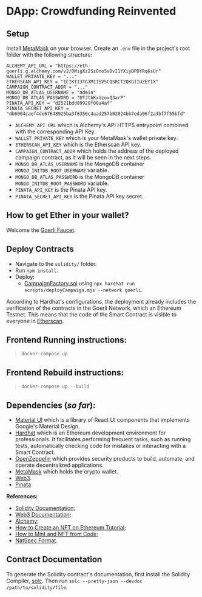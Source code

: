 # DApp: Crowdfunding Reinvented

## Setup

Install [MetaMask](https://metamask.io/) on your browser. Create an `.env` file in the project's root folder with the following structure:

```
ALCHEMY_API_URL = "https://eth-goerli.g.alchemy.com/v2/OMigXz2SzOnoSvOvI1YXiyDPDYRq6sUr"
WALLET_PRIVATE_KEY = "..."
ETHERSCAN_API_KEY = "1CIKT13TG7M115V5CQSRCT2QKGIIUZEYIX"
CAMPAIGN_CONTRACT_ADDR = "..."
MONGO_DB_ATLAS_USERNAME = "admin"
MONGO_DB_ATLAS_PASSWORD = "UTJtbKxUzoxQ3arP"
PINATA_API_KEY = "d2521bdd89920f00a4af"
PINATA_SECRET_API_KEY = "db6004caef4de67648925ba3f6356c4aad257b02024bb7eda06f2a3bf7f55bfd"
```

- `ALCHEMY_API_URL` which is Alchemy's API HTTPS entrypoint combined with the corresponding API Key.
- `WALLET_PRIVATE_KEY` which is your MetaMask's wallet private key.
- `ETHERSCAN_API_KEY` which is the Etherscan API key.
- `CAMPAIGN_CONTRACT_ADDR` which holds the address of the deployed campaign contract, as it will be seen in the next steps.
- `MONGO_DB_ATLAS_USERNAME` is the MongoDB container `MONGO_INITDB_ROOT_USERNAME` variable.
- `MONGO_DB_ATLAS_PASSWORD` is the MongoDB container `MONGO_INITDB_ROOT_PASSWORD` variable.
- `PINATA_API_KEY` is the Pinata API key.
- `PINATA_SECRET_API_KEY` is the Pinata API key secret.
## How to get Ether in your wallet?

Welcome the [Goerli Faucet](https://goerlifaucet.com/).
## Deploy Contracts

- Navigate to the `solidity/` folder. 
- Run `npm install`.
- Deploy:
    - [CampaignFactory.sol](./solidity/contracts/CampaignFactory.sol) using `npx hardhat run scripts/deployCampaign.mjs --network goerli`.

According to Hardhat's configurations, the deployment already includes the verification of the contracts in the Goerli Network, which an Ethereum Testnet. This means that the code of the Smart Contract is visible to everyone in [Etherscan](https://goerli.etherscan.io/).

## Frontend Running instructions:

> `docker-compose up`

## Frontend Rebuild instructions:

> `docker-compose up --build`

## Dependencies (*so far*):

- [Material UI](https://mui.com/material-ui/getting-started/overview/) which is a library of React UI components that implements Google's Material Design.
- [Hardhat](https://hardhat.org/) which is an Ethereum development environment for professionals. It facilitates performing frequent tasks, such as running tests, automatically checking code for mistakes or interacting with a Smart Contract.
- [OpenZeppelin](https://www.openzeppelin.com/) which provides security products to build, automate, and operate decentralized applications.
- [MetaMask](https://metamask.io/) which holds the crypto wallet.
- [Web3](https://web3js.readthedocs.io/en/v1.8.1/).
- [Pinata](https://www.pinata.cloud/)

**References:**
- [Solidity Documentation](https://docs.soliditylang.org/en/v0.8.17/index.html);
- [Web3 Documentation](https://web3js.readthedocs.io/en/v1.8.1/);
- [Alchemy](https://dashboard.alchemy.com/);
- [How to Create an NFT on Ethereum Tutorial](https://docs.alchemy.com/docs/how-to-create-an-nft#step-3-add-goerlieth-from-a-faucet);
- [How to Mint and NFT from Code](https://docs.alchemy.com/docs/how-to-mint-an-nft-from-code);
- [NatSpec Format](https://docs.soliditylang.org/en/develop/natspec-format.html).

## Contract Documentation

To generate the Solidity contract's documentation, first install the Solidity Compiler, [solc](https://docs.soliditylang.org/en/v0.8.17/installing-solidity.html#clone-the-repository). Then run `solc --pretty-json --devdoc /path/to/solidity/file`.